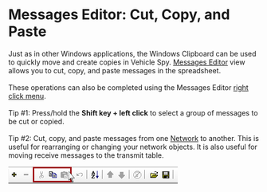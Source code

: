 # Messages Editor: Cut, Copy, and Paste

Just as in other Windows applications, the Windows Clipboard can be used to quickly move and create copies in Vehicle Spy. [Messages Editor](./) view allows you to cut, copy, and paste messages in the spreadsheet.\
\
These operations can also be completed using the Messages Editor [right click menu](messages-editor-right-click-menu.md).\
\
Tip #1: Press/hold the **Shift key + left click** to select a group of messages to be cut or copied.\
\
Tip #2: Cut, copy, and paste messages from one [Network](../networks/) to another. This is useful for rearranging or changing your network objects. It is also useful for moving receive messages to the transmit table.

![Figure 1: Quickly cut, copy, and paste messages in the Messages Editor.](../../../.gitbook/assets/spyincutcopy.gif)
